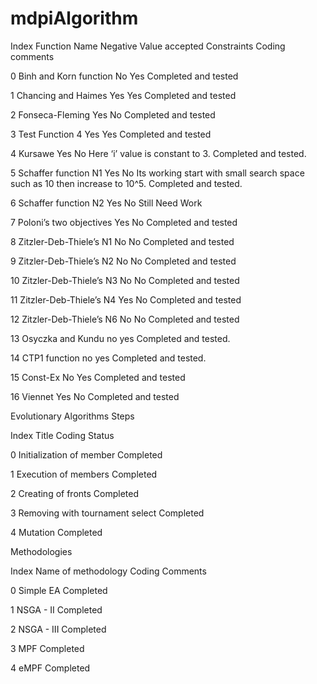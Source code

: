 # mdpiAlgorithm


Index	Function Name	Negative Value accepted	Constraints	Coding comments

0	Binh and Korn function	No	Yes	Completed and tested

1 	Chancing and Haimes	Yes	Yes	Completed and tested

2 	Fonseca-Fleming 	Yes	No	Completed and tested

3	Test Function 4	Yes	Yes	Completed and tested

4 	Kursawe 	Yes	No	Here ‘i’ value is constant to 3. Completed and tested.

5	Schaffer function N1 	Yes	No	Its working start with small search space such as 10 then increase to 10^5. Completed and tested. 

6	Schaffer function N2	Yes	No	Still Need Work

7	Poloni’s two objectives 	Yes	No	Completed and tested

8	Zitzler-Deb-Thiele’s N1	No	No	Completed and tested 

9	Zitzler-Deb-Thiele’s N2	No	No	Completed and tested 

10	Zitzler-Deb-Thiele’s N3	No 	No	Completed and tested 

11	Zitzler-Deb-Thiele’s N4	Yes	No	Completed and tested

12	Zitzler-Deb-Thiele’s N6	No	No	Completed and tested

13 	Osyczka and Kundu	no	yes	Completed and tested. 

14	CTP1 function	no	yes	Completed and tested.

15 	Const-Ex	No 	Yes	Completed and tested

16	Viennet	Yes	No	Completed and tested



Evolutionary Algorithms Steps

Index	Title	Coding Status

0	Initialization of member 	Completed

1	Execution of members 	Completed

2	Creating of fronts	Completed

3 	Removing with tournament select	Completed

4	Mutation 	Completed

Methodologies 

Index	Name of methodology	Coding Comments

0	Simple EA	Completed

1 	NSGA - II	Completed

2	NSGA - III	Completed

3 	MPF	 Completed

4 	eMPF	Completed
